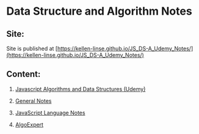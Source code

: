 # Data Structure and Algorithm Notes

## Site:

Site is published at [https://kellen-linse.github.io/JS_DS-A_Udemy_Notes/](https://kellen-linse.github.io/JS_DS-A_Udemy_Notes/)


## Content:

1. [Javascript Algorithms and Data Structures (Udemy)](/JS_Algorithms_and_Data_Structures/index.md)

2. [General Notes](./General_Notes/index.md)
  
3. [JavaScript Language Notes](./JavaScript_Notes/notes.md)

4. [AlgoExpert](./AlgoExpert/index.md)